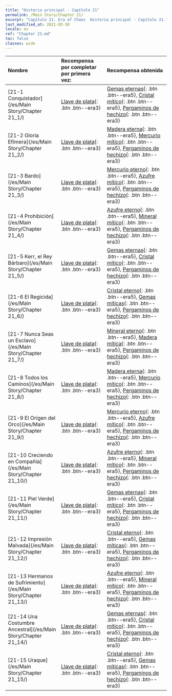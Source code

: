 ```yaml
---
title: "Historia principal - Capítulo 21"
permalink: /Main Story/Chapter 21/
excerpt: "Capítulo 21. Era of Chaos  Historia principal - Capítulo 21."
last_modified_at: 2021-03-30
locale: es
ref: "Chapter 21.md"
toc: false
classes: wide
---
```


  | Nombre |  Recompensa por completar por primera vez: | Recompensa obtenida |
  |:------------|:------------|:------------| 
  | [21-1 Conquistador](/es/Main Story/Chapter 21_1/) | [Llave de plata](/es/Items/con_693/){: .btn .btn--era3} | [Gemas eternas](/es/Items/mat_72/){: .btn .btn--era5}, [Cristal mítico](/es/Items/mat_66/){: .btn .btn--era5}, [Pergaminos de hechizo](/es/Items/con_694/){: .btn .btn--era3} |
  | [21-2 Gloria Efímera](/es/Main Story/Chapter 21_2/) | [Llave de plata](/es/Items/con_693/){: .btn .btn--era3} | [Madera eterna](/es/Items/mat_69/){: .btn .btn--era5}, [Mercurio mítico](/es/Items/mat_63/){: .btn .btn--era5}, [Pergaminos de hechizo](/es/Items/con_694/){: .btn .btn--era3} |
  | [21-3 Bardo](/es/Main Story/Chapter 21_3/) | [Llave de plata](/es/Items/con_693/){: .btn .btn--era3} | [Mercurio eterno](/es/Items/mat_70/){: .btn .btn--era5}, [Azufre mítico](/es/Items/mat_64/){: .btn .btn--era5}, [Pergaminos de hechizo](/es/Items/con_694/){: .btn .btn--era3} |
  | [21-4 Prohibición](/es/Main Story/Chapter 21_4/) | [Llave de plata](/es/Items/con_693/){: .btn .btn--era3} | [Azufre eterno](/es/Items/mat_71/){: .btn .btn--era5}, [Mineral mítico](/es/Items/mat_61/){: .btn .btn--era5}, [Pergaminos de hechizo](/es/Items/con_694/){: .btn .btn--era3} |
  | [21-5 Kerr, el Rey Bárbaro](/es/Main Story/Chapter 21_5/) | [Llave de plata](/es/Items/con_693/){: .btn .btn--era3} | [Gemas eternas](/es/Items/mat_72/){: .btn .btn--era5}, [Cristal mítico](/es/Items/mat_66/){: .btn .btn--era5}, [Pergaminos de hechizo](/es/Items/con_694/){: .btn .btn--era3} |
  | [21-6 El Regicida](/es/Main Story/Chapter 21_6/) | [Llave de plata](/es/Items/con_693/){: .btn .btn--era3} | [Cristal eterno](/es/Items/mat_73/){: .btn .btn--era5}, [Gemas míticas](/es/Items/mat_65/){: .btn .btn--era5}, [Pergaminos de hechizo](/es/Items/con_694/){: .btn .btn--era3} |
  | [21-7 Nunca Seas un Esclavo](/es/Main Story/Chapter 21_7/) | [Llave de plata](/es/Items/con_693/){: .btn .btn--era3} | [Mineral eterno](/es/Items/mat_68/){: .btn .btn--era5}, [Madera mítica](/es/Items/mat_62/){: .btn .btn--era5}, [Pergaminos de hechizo](/es/Items/con_694/){: .btn .btn--era3} |
  | [21-8 Todos los Caminos](/es/Main Story/Chapter 21_8/) | [Llave de plata](/es/Items/con_693/){: .btn .btn--era3} | [Madera eterna](/es/Items/mat_69/){: .btn .btn--era5}, [Mercurio mítico](/es/Items/mat_63/){: .btn .btn--era5}, [Pergaminos de hechizo](/es/Items/con_694/){: .btn .btn--era3} |
  | [21-9 El Origen del Orco](/es/Main Story/Chapter 21_9/) | [Llave de plata](/es/Items/con_693/){: .btn .btn--era3} | [Mercurio eterno](/es/Items/mat_70/){: .btn .btn--era5}, [Azufre mítico](/es/Items/mat_64/){: .btn .btn--era5}, [Pergaminos de hechizo](/es/Items/con_694/){: .btn .btn--era3} |
  | [21-10 Creciendo en Compañía](/es/Main Story/Chapter 21_10/) | [Llave de plata](/es/Items/con_693/){: .btn .btn--era3} | [Azufre eterno](/es/Items/mat_71/){: .btn .btn--era5}, [Mineral mítico](/es/Items/mat_61/){: .btn .btn--era5}, [Pergaminos de hechizo](/es/Items/con_694/){: .btn .btn--era3} |
  | [21-11 Piel Verde](/es/Main Story/Chapter 21_11/) | [Llave de plata](/es/Items/con_693/){: .btn .btn--era3} | [Gemas eternas](/es/Items/mat_72/){: .btn .btn--era5}, [Cristal mítico](/es/Items/mat_66/){: .btn .btn--era5}, [Pergaminos de hechizo](/es/Items/con_694/){: .btn .btn--era3} |
  | [21-12 Impresión Malvada](/es/Main Story/Chapter 21_12/) | [Llave de plata](/es/Items/con_693/){: .btn .btn--era3} | [Cristal eterno](/es/Items/mat_73/){: .btn .btn--era5}, [Gemas míticas](/es/Items/mat_65/){: .btn .btn--era5}, [Pergaminos de hechizo](/es/Items/con_694/){: .btn .btn--era3} |
  | [21-13 Hermanos de Sufrimiento](/es/Main Story/Chapter 21_13/) | [Llave de plata](/es/Items/con_693/){: .btn .btn--era3} | [Azufre eterno](/es/Items/mat_71/){: .btn .btn--era5}, [Mineral mítico](/es/Items/mat_61/){: .btn .btn--era5}, [Pergaminos de hechizo](/es/Items/con_694/){: .btn .btn--era3} |
  | [21-14 Una Costumbre Ancestral](/es/Main Story/Chapter 21_14/) | [Llave de plata](/es/Items/con_693/){: .btn .btn--era3} | [Gemas eternas](/es/Items/mat_72/){: .btn .btn--era5}, [Cristal mítico](/es/Items/mat_66/){: .btn .btn--era5}, [Pergaminos de hechizo](/es/Items/con_694/){: .btn .btn--era3} |
  | [21-15 Uraque](/es/Main Story/Chapter 21_15/) | [Llave de plata](/es/Items/con_693/){: .btn .btn--era3} | [Cristal eterno](/es/Items/mat_73/){: .btn .btn--era5}, [Gemas míticas](/es/Items/mat_65/){: .btn .btn--era5}, [Pergaminos de hechizo](/es/Items/con_694/){: .btn .btn--era3} |
